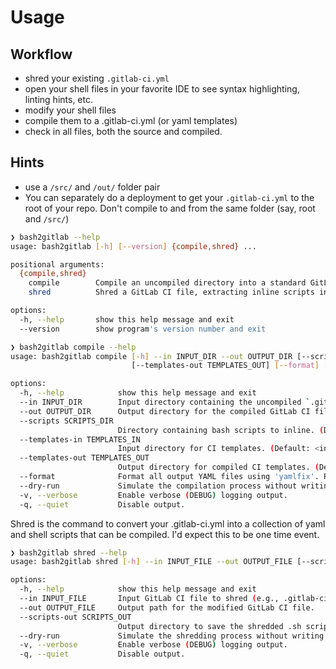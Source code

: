 # Usage

## Workflow

- shred your existing `.gitlab-ci.yml`
- open your shell files in your favorite IDE to see syntax highlighting, linting hints, etc.
- modify your shell files
- compile them to a .gitlab-ci.yml (or yaml templates)
- check in all files, both the source and compiled.

## Hints

- use a `/src/` and `/out/` folder pair
- You can separately do a deployment to get your `.gitlab-ci.yml` to the root of your repo. Don't compile to and from the same folder (say, root and `/src/`)

```bash
❯ bash2gitlab --help
usage: bash2gitlab [-h] [--version] {compile,shred} ...

positional arguments:
  {compile,shred}
    compile        Compile an uncompiled directory into a standard GitLab CI structure.
    shred          Shred a GitLab CI file, extracting inline scripts into separate .sh files.

options:
  -h, --help       show this help message and exit
  --version        show program's version number and exit
```

```bash
❯ bash2gitlab compile --help
usage: bash2gitlab compile [-h] --in INPUT_DIR --out OUTPUT_DIR [--scripts SCRIPTS_DIR] [--templates-in TEMPLATES_IN]
                           [--templates-out TEMPLATES_OUT] [--format] [--dry-run] [-v] [-q]

options:
  -h, --help            show this help message and exit
  --in INPUT_DIR        Input directory containing the uncompiled `.gitlab-ci.yml` and other sources.
  --out OUTPUT_DIR      Output directory for the compiled GitLab CI files.
  --scripts SCRIPTS_DIR
                        Directory containing bash scripts to inline. (Default: <in>)
  --templates-in TEMPLATES_IN
                        Input directory for CI templates. (Default: <in>)
  --templates-out TEMPLATES_OUT
                        Output directory for compiled CI templates. (Default: <out>)
  --format              Format all output YAML files using 'yamlfix'. Requires yamlfix to be installed.
  --dry-run             Simulate the compilation process without writing any files.
  -v, --verbose         Enable verbose (DEBUG) logging output.
  -q, --quiet           Disable output.
```

Shred is the command to convert your .gitlab-ci.yml into a collection of yaml and shell scripts that can be compiled.
I'd expect this to be one time event.

```bash
❯ bash2gitlab shred --help
usage: bash2gitlab shred [-h] --in INPUT_FILE --out OUTPUT_FILE [--scripts-out SCRIPTS_OUT] [--dry-run] [-v] [-q]

options:
  -h, --help            show this help message and exit
  --in INPUT_FILE       Input GitLab CI file to shred (e.g., .gitlab-ci.yml).
  --out OUTPUT_FILE     Output path for the modified GitLab CI file.
  --scripts-out SCRIPTS_OUT
                        Output directory to save the shredded .sh script files.
  --dry-run             Simulate the shredding process without writing any files.
  -v, --verbose         Enable verbose (DEBUG) logging output.
  -q, --quiet           Disable output.
```
